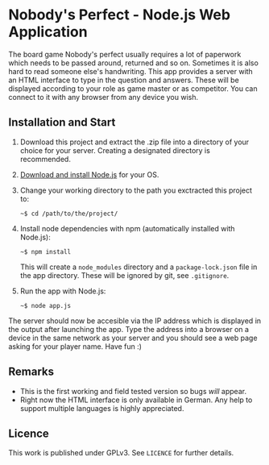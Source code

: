 Nobody's Perfect - Node.js Web Application
=========================================

The board game Nobody's perfect usually requires a lot of paperwork which needs to be passed around, returned and so on. Sometimes it is also hard to read someone else's handwriting. This app provides a server with an HTML interface to type in the question and answers. These will be displayed according to your role as game master or as competitor. You can connect to it with any browser from any device you wish.

## Installation and Start

1. Download this project and extract the .zip file into a directory of your choice for your server. Creating a designated directory is recommended.

2. [Download and install Node.js](https://nodejs.org/) for your OS.

3. Change your working directory to the path you exctracted this project to:
    ```
    ~$ cd /path/to/the/project/
    ```

4. Install node dependencies with npm (automatically installed with Node.js):
    ```
    ~$ npm install
    ```
    This will create a `node_modules` directory and a `package-lock.json` file in the app directory. These will be ignored by git, see `.gitignore`.

5. Run the app with Node.js:
    ```
    ~$ node app.js
    ```

The server should now be accesible via the IP address which is displayed in the output after launching the app. Type the address into a browser on a device in the same network as your server and you should see a web page asking for your player name. Have fun :)

## Remarks

* This is the first working and field tested version so bugs *will* appear.
* Right now the HTML interface is only available in German. Any help to support multiple languages is highly appreciated.

## Licence

This work is published under GPLv3. See `LICENCE` for further details.

